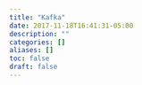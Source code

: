 ```yaml
---
title: "Kafka"
date: 2017-11-18T16:41:31-05:00
description: ""
categories: []
aliases: []
toc: false
draft: false
---
```



